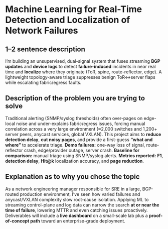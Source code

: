 # Machine Learning for Real-Time Detection and Localization of Network Failures

## 1–2 sentence description

I’m building an unsupervised, dual-signal system that fuses streaming **BGP updates** and **device logs** to detect **failure-induced** incidents in near real time and **localize** where they originate (ToR, spine, route-reflector, edge). A lightweight topology-aware triage suppresses benign ToR↔server flaps while escalating fabric/egress faults.

## Description of the problem you are trying to solve

Traditional alerting (SNMP/syslog thresholds) often over-pages on edge-local noise and under-explains fabric/egress issues, forcing manual correlation across a very large environment (≈2,000 switches and 1,200+ server peers, anycast services, global VXLAN). This project aims to **reduce detection delay**, **cut noisy pages**, and provide a first-guess **“what and where”** to accelerate triage.
**Demo failures:** one-way loss of signal, route-reflector crash, edge/provider outage, server crash.
**Baseline for comparison:** manual triage using SNMP/syslog alerts.
**Metrics reported:** **F1**, **detection delay**, **Hit\@k** localization accuracy, and **page reduction**.

## Explanation as to why you chose the topic

As a network engineering manager responsible for SRE in a large, BGP-routed production environment, I’ve seen how varied failures and anycast/VXLAN complexity slow root-cause isolation. Applying ML to streaming control-plane and log data can narrow the search **at or near the time of failure**, lowering MTTR and even catching issues proactively. Deliverables will include a **live dashboard** on a small-scale lab plus a **proof-of-concept path** toward an enterprise-grade deployment.
